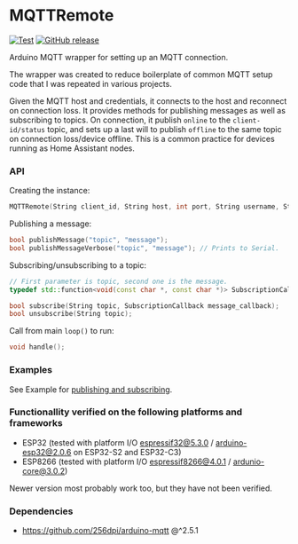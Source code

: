 # MQTTRemote
[![Test](https://github.com/Johboh/MQTTRemote/actions/workflows/test.yaml/badge.svg)](https://github.com/Johboh/MQTTRemote/actions/workflows/test.yaml)
[![GitHub release](https://img.shields.io/github/release/Johboh/MQTTRemote.svg)](https://github.com/Johboh/MQTTRemote/releases)

Arduino MQTT wrapper for setting up an MQTT connection.

The wrapper was created to reduce boilerplate of common MQTT setup code that I was repeated in various projects.

Given the MQTT host and credentials, it connects to the host and reconnect on connection loss. It provides methods for publishing messages as well as subscribing to topics.
On connection, it publish `online` to the `client-id/status` topic, and sets up a last will to publish `offline` to the same topic on connection loss/device offline. This is a common practice for devices running as Home Assistant nodes.

### API
Creating the instance:
```C++
MQTTRemote(String client_id, String host, int port, String username, String password, uint16_t max_message_size = 2048, bool receive_verbose = true)
```

Publishing a message:
```C++
bool publishMessage("topic", "message");
bool publishMessageVerbose("topic", "message"); // Prints to Serial.
```

Subscribing/unsubscribing to a topic:
```C++
// First parameter is topic, second one is the message.
typedef std::function<void(const char *, const char *)> SubscriptionCallback;

bool subscribe(String topic, SubscriptionCallback message_callback);
bool unsubscribe(String topic);
```

Call from main `loop()` to run:
```C++
void handle();
```

### Examples
See Example for [publishing and subscribing](examples/PublishAndSubscribe/PublishAndSubscribe.ino).

### Functionallity verified on the following platforms and frameworks
- ESP32 (tested with platform I/O [espressif32@5.3.0](https://github.com/platformio/platform-espressif32) / [arduino-esp32@2.0.6](https://github.com/espressif/arduino-esp32) on ESP32-S2 and ESP32-C3)
- ESP8266 (tested with platform I/O [espressif8266@4.0.1](https://github.com/platformio/platform-espressif8266) / [ardunio-core@3.0.2](https://github.com/esp8266/Arduino))

Newer version most probably work too, but they have not been verified.

### Dependencies
- https://github.com/256dpi/arduino-mqtt @^2.5.1

